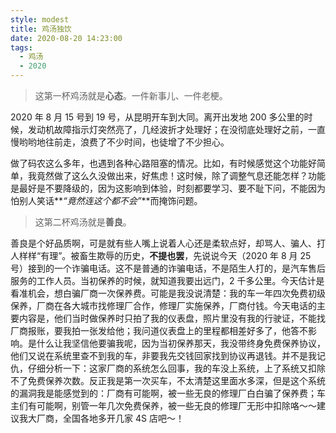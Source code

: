 ```yaml
---
style: modest
title: 鸡汤独饮
date: 2020-08-20 14:23:00
tags:
  - 鸡汤
  - 2020
---
```


> 这第一杯鸡汤就是**心态**。一件新事儿、一件老梗。

2020 年 8 月 15 号到 19 号，从昆明开车到大同。离开出发地 200 多公里的时候，发动机故障指示灯突然亮了，几经波折才处理好；在没彻底处理好之前，一直慢哟哟地往前走，浪费了不少时间，也徒增了不少担心。

做了码农这么多年，也遇到各种心路阻塞的情况。比如，有时候感觉这个功能好简单，我竟然做了这么久没做出来，好焦虑！这时候，除了调整气息还能怎样？功能是最好是不要降级的，因为这影响到体验，时刻都要学习、要不耻下问，不能因为怕别人笑话**_“竟然连这个都不会”_**而掩饰问题。

> 这第二杯鸡汤就是**善良**。

善良是个好品质啊，可是就有些人嘴上说着人心还是柔软点好，却骂人、骗人、打人样样“有理”。被畜生欺辱的历史，**不提也罢**，先说说今天（2020 年 8 月 25 号）接到的一个诈骗电话。这不是普通的诈骗电话，不是陌生人打的，是汽车售后服务的工作人员。当初保养的时候，就知道我要出远门，2 千多公里。今天估计是看准机会，想白骗厂商一次保养费。可能是我没说清楚：我的车一年四次免费初级保养，厂商在各大城市找修理厂合作，修理厂实施保养，厂商付钱。今天电话的主要内容是，他们当时做保养时只拍了我的仪表盘，照片里没有我的行驶证，不能找厂商报账，要我拍一张发给他；我问道仪表盘上的里程都相差好多了，他答不影响。是什么让我坚信他要骗我呢，因为当初保养那天，我没带终身免费保养协议，他们又说在系统里查不到我的车，非要我先交钱回家找到协议再退钱。并不是我记仇，仔细分析一下：这家厂商的系统怎么回事，我的车没上系统，上了系统又扣除不了免费保养次数。反正我是第一次买车，不太清楚这里面水多深，但是这个系统的漏洞我是能感觉到的：厂商有可能啊，被一些无良的修理厂白白骗了保养费；车主们有可能啊，别管一年几次免费保养，被一些无良的修理厂无形中扣除咯～～建议我大厂商，全国各地多开几家 4S 店吧～！
